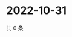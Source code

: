 # 2022-10-31

共 0 条

<!-- BEGIN WEIBO -->
<!-- 最后更新时间 Mon Oct 31 2022 04:17:40 GMT+0800 (China Standard Time) -->

<!-- END WEIBO -->
